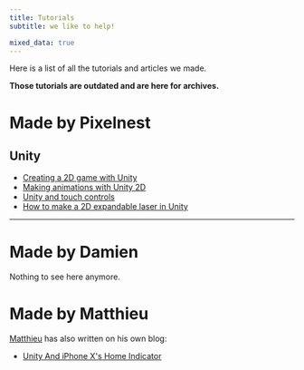 ```yaml
---
title: Tutorials
subtitle: we like to help!

mixed_data: true
---
```


Here is a list of all the tutorials and articles we made.

**Those tutorials are outdated and are here for archives.**

# Made by Pixelnest

## Unity

* [Creating a 2D game with Unity](./2d-game-unity/)
* [Making animations with Unity 2D](./2d-game-unity/animations-1/)
* [Unity and touch controls](./unity-touch-controls/)
* [How to make a 2D expandable laser in Unity](http://steredenn-game.tumblr.com/post/98397504410/steredenn-making-an-expandable-laser)

---

# Made by Damien

Nothing to see here anymore.

# Made by Matthieu

[Matthieu](https://matthieuoger.com/) has also written on his own blog:

* [Unity And iPhone X's Home Indicator](https://matthieuoger.com/2018/10/unity-iphone-x-home-indicator/)
